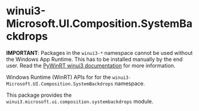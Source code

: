 <!-- warning: Please don't edit this file. It was automatically generated. -->

# winui3-Microsoft.UI.Composition.SystemBackdrops

**IMPORTANT**: Packages in the `winui3-*` namespace cannot be used without the
Windows App Runtime. This has to be installed manually by the end user. Read the
[PyWinRT winui3 documentation](https://pywinrt.readthedocs.io/en/latest/api/winui3/index.html)
for more information.

Windows Runtime (WinRT) APIs for for the `winui3-Microsoft.UI.Composition.SystemBackdrops` namespace.

This package provides the `winui3.microsoft.ui.composition.systembackdrops` module.
